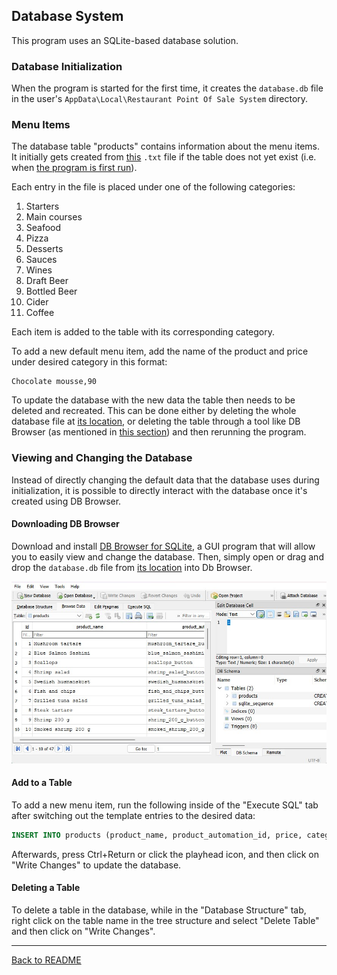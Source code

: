 ## Database System
This program uses an SQLite-based database solution.

### Database Initialization
When the program is started for the first time, it creates the ``database.db`` file in the user's ``AppData\Local\Restaurant Point Of Sale System`` directory.

### Menu Items
The database table "products" contains information about the menu items.
It initially gets created from [this](../PointOfSaleSystem/PointOfSaleSystem/InitialProductsData.txt) ``.txt`` file if the table does not yet exist (i.e. when [the program is first run](#database-initialization)).

Each entry in the file is placed under one of the following categories:

1. Starters
2. Main courses
3. Seafood
4. Pizza
5. Desserts
6. Sauces
7. Wines
8. Draft Beer
9. Bottled Beer
10. Cider
11. Coffee

Each item is added to the table with its corresponding category.

To add a new default menu item, add the name of the product and price under desired category in this format:

```
Chocolate mousse,90
```

To update the database with the new data the table then needs to be deleted and recreated.
This can be done either by deleting the whole database file at [its location](#database-initialization), or deleting the table through a tool like DB Browser (as mentioned in [this section](#deleting-a-table)) and then rerunning the program.

### Viewing and Changing the Database
Instead of directly changing the default data that the database uses during initialization, it is possible to directly interact with the database once it's created using DB Browser.

#### Downloading DB Browser
Download and install [DB Browser for SQLite](https://sqlitebrowser.org/dl/), a GUI program that will allow you to easily view and change the database.
Then, simply open or drag and drop the ``database.db`` file from [its location](#database-initialization) into Db Browser.

![DB Browser](images/dbBrowser.jpg)

#### Add to a Table
To add a new menu item, run the following inside of the "Execute SQL" tab after switching out the template entries to the desired data:

```SQL
INSERT INTO products (product_name, product_automation_id, price, category_id) VALUES ("Chocolate mousse", "chocolate_mousse_button", 90, 5);
```

Afterwards, press Ctrl+Return or click the playhead icon, and then click on "Write Changes" to update the database.

#### Deleting a Table
To delete a table in the database, while in the "Database Structure" tab, right click on the table name in the tree structure and select "Delete Table" and then click on "Write Changes".

---

[Back to README](../README.md)